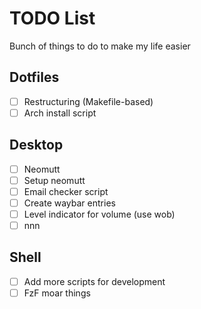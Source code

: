 # TODO List
Bunch of things to do to make my life easier

## Dotfiles
 - [ ] Restructuring (Makefile-based)
 - [ ] Arch install script

## Desktop
 - [ ] Neomutt
  - [ ] Setup neomutt
  - [ ] Email checker script
  - [ ] Create waybar entries
 - [ ] Level indicator for volume (use wob)
 - [ ] nnn

## Shell
 - [ ] Add more scripts for development
  - [ ] FzF moar things

